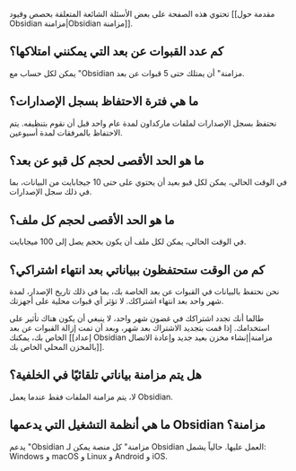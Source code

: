 تحتوي هذه الصفحة على بعض الأسئلة الشائعة المتعلقة بحصص وقيود [[مقدمة حول Obsidian مزامنة|Obsidian مزامنة]].

## كم عدد القبوات عن بعد التي يمكنني امتلاكها؟

يمكن لكل حساب مع "Obsidian مزامنة" أن يمتلك حتى 5 قبوات عن بعد.

## ما هي فترة الاحتفاظ بسجل الإصدارات؟

نحتفظ بسجل الإصدارات لملفات ماركداون لمدة عام واحد قبل أن نقوم بتنظيفه. يتم الاحتفاظ بالمرفقات لمدة أسبوعين.

## ما هو الحد الأقصى لحجم كل قبو عن بعد؟

في الوقت الحالي، يمكن لكل قبو بعيد أن يحتوي على حتى 10 جيجابايت من البيانات، بما في ذلك سجل الإصدارات.

## ما هو الحد الأقصى لحجم كل ملف؟

في الوقت الحالي، يمكن لكل ملف أن يكون بحجم يصل إلى 100 ميجابايت.

## كم من الوقت ستحتفظون ببياناتي بعد انتهاء اشتراكي؟

نحن نحتفظ بالبيانات في القبوات عن بعد الخاصة بك، بما في ذلك تاريخ الإصدار، لمدة شهر واحد بعد انتهاء اشتراكك. لا تؤثر أي قبوات محلية على أجهزتك.

طالما أنك تجدد اشتراكك في غضون شهر واحد، لا ينبغي أن يكون هناك تأثير على استخدامك. إذا قمت بتجديد الاشتراك بعد شهر، وبعد أن تمت إزالة القبوات عن بعد الخاص بك، يمكنك [[إعداد Obsidian مزامنة|إنشاء مخزن بعيد جديد وإعادة الاتصال بالمخزن المحلي الخاص بك]].

## هل يتم مزامنة بياناتي تلقائيًا في الخلفية؟

لا، يتم مزامنة الملفات فقط عندما يعمل Obsidian.

## ما هي أنظمة التشغيل التي يدعمها Obsidian مزامنة؟

يدعم "Obsidian مزامنة" كل منصة يمكن لـ Obsidian العمل عليها. حالياً يشمل: Windows و macOS و Linux و Android و iOS.
